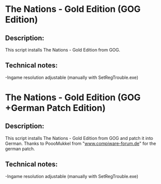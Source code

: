 # The Nations - Gold Edition (GOG Edition)

## Description:
This script installs The Nations - Gold Edition from GOG.

## Technical notes:
-Ingame resolution adjustable (manually with SetRegTrouble.exe)<br>

# The Nations - Gold Edition (GOG +German Patch Edition)

## Description:
This script installs The Nations - Gold Edition from GOG and patch it into German. Thanks to PoooMukkel from "www.compiware-forum.de" for the german patch.

## Technical notes:
-Ingame resolution adjustable (manually with SetRegTrouble.exe)<br>

